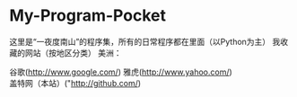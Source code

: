 # My-Program-Pocket
这里是“一夜度南山”的程序集，所有的日常程序都在里面（以Python为主）
我收藏的网站（按地区分类）
美洲：
  
  谷歌(http://www.google.com/)
  雅虎(http://www.yahoo.com/)       
  盖特网（本站）("http://github.com/)
  
